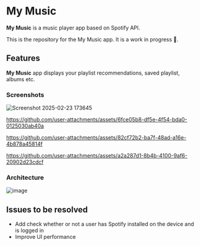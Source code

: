 # My Music 

**My Music** is a music player app based on Spotify API.

This is the repository for the My Music app. It is a work in progress 🚧.

## Features
**My Music** app displays your playlist recommendations, saved playlist, albums etc. 

### Screenshots
![Screenshot 2025-02-23 173645](https://github.com/user-attachments/assets/73cb7480-c729-444e-91cc-4be1af0208a1)

https://github.com/user-attachments/assets/6fce05b8-df5e-4f54-bda0-0125030ab40a

https://github.com/user-attachments/assets/82cf72b2-ba7f-48ad-a16e-4b878a45814f

https://github.com/user-attachments/assets/a2a287d1-8b4b-4100-9af6-20902d23cdcf



### Architecture
![image](https://github.com/user-attachments/assets/16424d7c-3d40-44bb-96be-e6551ae4206b)



## Issues to be resolved
* Add check whether or not a user has Spotify installed on the device and is logged in
* Improve UI performance
